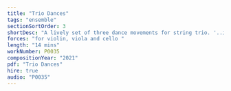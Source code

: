 ```yaml
---
title: "Trio Dances"
tags: "ensemble"
sectionSortOrder: 3
shortDesc: "A lively set of three dance movements for string trio. '..instantly caught the ear.. a tour de force' (Chris Kettle, Seen And Heard International)"
forces: "for violin, viola and cello "
length: "14 mins"
workNumber: P0035
compositionYear: "2021"
pdf: "Trio Dances"
hire: true
audio: "P0035"
---
```

